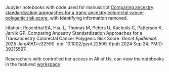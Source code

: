 Jupyter notebooks with code used for manuscript [Comparing ancestry standardization approaches for a trans-ancestry colorectal cancer polygenic risk score](http://dx.doi.org/10.1002/gepi.22590), with identifying information removed. 

citation: Rosenthal EA, Hsu L, Thomas M, Peters U, Kachulis C, Patterson K, Jarvik GP. Comparing Ancestry Standardization Approaches for a Transancestry Colorectal Cancer Polygenic Risk Score. _Genet Epidemiol_. 2025 Jan;49(1):e22590. doi: 10.1002/gepi.22590. Epub 2024 Sep 24. PMID: 39315597.  

Reserachers with controlled tier access in All of Us, can view the notebooks in the featured [workspace](https://workbench.researchallofus.org/workspaces/aou-rw-ed3b00c1/compareancestrycalibrationmethodsforacrcprs/analysis)
